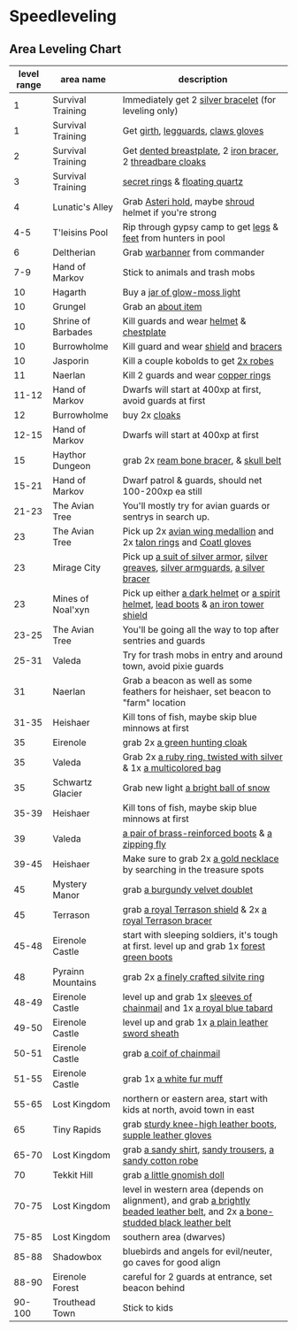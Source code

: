 # Speedleveling

## Area Leveling Chart

| level range | area name | description |
| --- | --- | --- |
| 1 | Survival Training | Immediately get 2 [silver bracelet](https://itemcalculator.nathanielinman.com/#/dashboard?vnum=3772) (for leveling only) |
| 1 | Survival Training | Get [girth](https://itemcalculator.nathanielinman.com/#/dashboard?vnum=3780), [legguards](https://itemcalculator.nathanielinman.com/#/dashboard?vnum=3768), [claws gloves](https://itemcalculator.nathanielinman.com/#/dashboard?vnum=3709) |
| 2 | Survival Training | Get [dented breastplate](https://itemcalculator.nathanielinman.com/#/dashboard?vnum=3764), 2 [iron bracer](https://itemcalculator.nathanielinman.com/#/dashboard?vnum=3753), 2 [threadbare cloaks](https://itemcalculator.nathanielinman.com/#/dashboard?lvnum=3705) |
| 3 | Survival Training | [secret rings](https://itemcalculator.nathanielinman.com/#/dashboard?vnum=3763) & [floating quartz](https://itemcalculator.nathanielinman.com/#/dashboard?vnum=3770) |
| 4 | Lunatic's Alley | Grab [Asteri hold](https://itemcalculator.nathanielinman.com/#/dashboard?vnum=25388), maybe [shroud](https://itemcalculator.nathanielinman.com/#/dashboard?vnum=25382) helmet if you're strong |
| 4-5 | T'leisins Pool | Rip through gypsy camp to get [legs](https://itemcalculator.nathanielinman.com/#/dashboard?vnum=12216) & [feet](https://itemcalculator.nathanielinman.com/#/dashboard?vnum=12217) from hunters in pool |
| 6 | Deltherian | Grab [warbanner](https://itemcalculator.nathanielinman.com/#/dashboard?vnum=1993) from commander |
| 7-9 | Hand of Markov | Stick to animals and trash mobs |
| 10 | Hagarth | Buy a [jar of glow-moss light](https://itemcalculator.nathanielinman.com/#/dashboard?vnum=6636) |
| 10 | Grungel | Grab an [about item](https://itemcalculator.nathanielinman.com/#/dashboard?vnum=2802) |
| 10 | Shrine of Barbades | Kill guards and wear [helmet](https://itemcalculator.nathanielinman.com/#/dashboard?vnum=6233) & [chestplate](https://itemcalculator.nathanielinman.com/#/dashboard?vnum=6208) |
| 10 | Burrowholme | Kill guard and wear [shield](https://itemcalculator.nathanielinman.com/#/dashboard?vnum=20730) and [bracers](https://itemcalculator.nathanielinman.com/#/dashboard?vnum=20731) |
| 10 | Jasporin | Kill a couple kobolds to get [2x robes](https://itemcalculator.nathanielinman.com/#/dashboard?vnum=11408) |
| 11 | Naerlan | Kill 2 guards and wear [copper rings](https://itemcalculator.nathanielinman.com/#/dashboard?vnum=3364) |
| 11-12 | Hand of Markov | Dwarfs will start at 400xp at first, avoid guards at first |
| 12 | Burrowholme | buy 2x [cloaks](https://itemcalculator.nathanielinman.com/#/dashboard?vnum=20717) |
| 12-15 | Hand of Markov | Dwarfs will start at 400xp at first |
| 15 | Haythor Dungeon | grab 2x [ream bone bracer](https://itemcalculator.nathanielinman.com/#/dashboard?vnum=18923), & [skull belt](https://itemcalculator.nathanielinman.com/#/dashboard?vnum=18944) |
| 15-21 | Hand of Markov | Dwarf patrol & guards, should net 100-200xp ea still |
| 21-23 | The Avian Tree | You'll mostly try for avian guards or sentrys in search up. |
| 23 | The Avian Tree | Pick up 2x [avian wing medallion](https://itemcalculator.nathanielinman.com/#/dashboard?vnum=20321) and 2x [talon rings](https://itemcalculator.nathanielinman.com/#/dashboard?vnum=20318) and [Coatl gloves](https://itemcalculator.nathanielinman.com/#/dashboard?vnum=20326) |
| 23 | Mirage City | Pick up [a suit of silver armor](https://itemcalculator.nathanielinman.com/#/dashboard?vnum=26933), [silver greaves](https://itemcalculator.nathanielinman.com/#/dashboard?num=26938), [silver armguards](https://itemcalculator.nathanielinman.com/#/dashboard?vnum=26931), [a silver bracer](https://itemcalculator.nathanielinman.com/#/dashboard?vnum=26936) |
| 23 | Mines of Noal'xyn | Pick up either [a dark helmet](https://itemcalculator.nathanielinman.com/#/dashboard?vnum=10050) or [a spirit helmet](https://itemcalculator.nathanielinman.com/#/dashboard?vnum=10044), [lead boots](https://itemcalculator.nathanielinman.com/#/dashboard?vnum=10066) & [an iron tower shield](https://itemcalculator.nathanielinman.com/#/dashboard?vnum=10076) |
| 23-25 | The Avian Tree | You'll be going all the way to top after sentries and guards |
| 25-31 | Valeda | Try for trash mobs in entry and around town, avoid pixie guards |
| 31 | Naerlan | Grab a beacon as well as some feathers for heishaer, set beacon to "farm" location |
| 31-35 | Heishaer | Kill tons of fish, maybe skip blue minnows at first |
| 35 | Eirenole | grab 2x [a green hunting cloak](https://itemcalculator.nathanielinman.com/#/dashboard?vnum=25173) |
| 35 | Valeda | Grab 2x [a ruby ring, twisted with silver](https://itemcalculator.nathanielinman.com/#/dashboard?vnum=10845) & 1x [a multicolored bag](https://itemcalculator.nathanielinman.com/#/dashboard?vnum=10870) |
| 35 | Schwartz Glacier | Grab new light [a bright ball of snow](https://itemcalculator.nathanielinman.com/#/dashboard?vnum=3662) |
| 35-39 | Heishaer | Kill tons of fish, maybe skip blue minnows at first |
| 39 | Valeda | [a pair of brass-reinforced boots](https://itemcalculator.nathanielinman.com/#/dashboard?vnum=10834) & [a zipping fly](https://itemcalculator.nathanielinman.com/#/dashboard?vnum=10832) |
| 39-45 | Heishaer | Make sure to grab 2x [a gold necklace](hhttps://itemcalculator.nathanielinman.com/#/dashboard?vnum=13707) by searching in the treasure spots |
| 45 | Mystery Manor | grab [a burgundy velvet doublet](https://itemcalculator.nathanielinman.com/#/dashboard?vnum=15074) |
| 45 | Terrason | grab [a royal Terrason shield](https://itemcalculator.nathanielinman.com/#/dashboard?vnum=29180) & 2x [a royal Terrason bracer](https://itemcalculator.nathanielinman.com/#/dashboard?vnum=29179) |
| 45-48 | Eirenole Castle | start with sleeping soldiers, it's tough at first. level up and grab 1x [forest green boots](https://itemcalculator.nathanielinman.com/#/dashboard?vnum=15264) |
| 48 | Pyrainn Mountains | grab 2x [a finely crafted silvite ring](https://itemcalculator.nathanielinman.com/#/dashboard?vnum=5724) |
| 48-49 | Eirenole Castle | level up and grab 1x [sleeves of chainmail](https://itemcalculator.nathanielinman.com/#/dashboard?vnum=15239) and 1x [a royal blue tabard](https://itemcalculator.nathanielinman.com/#/dashboard?vnum=15237) |
| 49-50 | Eirenole Castle | level up and grab 1x [a plain leather sword sheath](https://itemcalculator.nathanielinman.com/#/dashboard?vnum=15242) |
| 50-51 | Eirenole Castle | grab [a coif of chainmail](https://itemcalculator.nathanielinman.com/#/dashboard?vnum=15257) |
| 51-55 | Eirenole Castle | grab 1x [a white fur muff](https://itemcalculator.nathanielinman.com/#/dashboard?vnum=15234) |
| 55-65 | Lost Kingdom | northern  or eastern area, start with kids at north, avoid town in east |
| 65 | Tiny Rapids | grab [sturdy knee-high leather boots](https://itemcalculator.nathanielinman.com/#/dashboard?vnum=17387), [supple leather gloves](https://itemcalculator.nathanielinman.com/#/dashboard?vnum=17400) |
| 65-70 | Lost Kingdom | grab [a sandy shirt](https://itemcalculator.nathanielinman.com/#/dashboard?vnum=11752), [sandy trousers](https://itemcalculator.nathanielinman.com/#/dashboard?vnum=11753), [a sandy cotton robe](https://itemcalculator.nathanielinman.com/#/dashboard?vnum=11756) |
| 70 | Tekkit Hill | grab [a little gnomish doll](https://itemcalculator.nathanielinman.com/#/dashboard?vnum=10172) |
| 70-75 | Lost Kingdom | level in western area (depends on alignment), and grab [a brightly beaded leather belt](https://itemcalculator.nathanielinman.com/#/dashboard?vnum=11766), and 2x [a bone-studded black leather belt](https://itemcalculator.nathanielinman.com/#/dashboard?vnum=11764) |
| 75-85 | Lost Kingdom | southern area (dwarves) |
| 85-88 | Shadowbox | bluebirds and angels for evil/neuter, go caves for good align |
| 88-90 | Eirenole Forest | careful for 2 guards at entrance, set beacon behind |
| 90-100 | Trouthead Town | Stick to kids |
